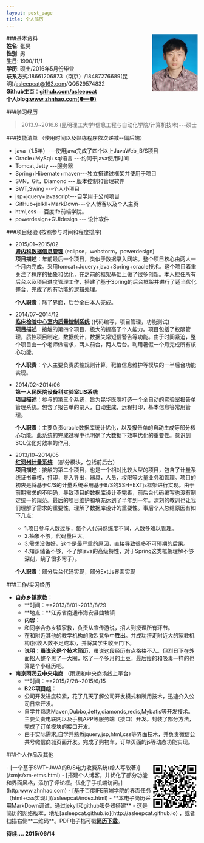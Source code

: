 ```yaml
---
layout: post_page
title: 个人简历
---                          
```

<img src="/img/zh/zh.jpg" align ="right" style="width:120px;height:150px;"/>               
                        
###基本资料                              
**姓名**: 张昊               
**性别**: 男               
**生日**: 1990/11/1               
**学历**: 硕士/2016年5月份毕业            
**联系方式**:18661206873（南京）/18487276689(昆明)/asleepcat@163.com/QQ529574832             
**Github主页**：<strong><a href="https://github.com/asleepcat" target="_blank">github.com/asleepcat</a></strong>                    
**个人blog**:<strong><a href="http://www.zhnhao.com" target="_blank">www.zhnhao.com(●—●)</a></strong>

###学习经历     
  
>2013.9~2016.6 (昆明理工大学/信息工程与自动化学院/计算机技术)---硕士       

###技能清单       （使用时间以及熟练程序依次递减--偏后端）        
- java（1.5年）---使用java完成了四个以上JavaWeb_B/S项目         
- Oracle+MySql+sql语言 ---约同于java使用时间
- Tomcat,Jetty ---服务器
- Spring+Hibernate+maven---独立搭建过框架并使用于项目
- SVN，Git，Diamond --- 版本控制和管理软件
- SWT,Swing ---个人小项目      
- jsp+jquery+javascript---自学用于公司项目      
- GitHub+jelkll+MarkDown---个人博客以及个人主页
- html,css---百度ife前端学院。
- powerdesign+GUIdesign --- 设计软件              

###项目经验       (按照参与时间和程度排序)         
- 2015/01~2015/02      
	[**肾内科数据信息管理**](/xmjs/xm-shen.html)   (eclipse，webstorm，powerdesign)                
	**项目描述**：年前最后一个项目，类似于数据录入网站。整个项目核心由两人一个月内完成。采用tomcat+Jquery+java+Spring+oracle技术。这个项目着重关注了程序的抽象和优化，在之前的框架基础上做了很多创新。本人担任所有后台以及项目进度管理工作，搭建了基于Spring的后台框架并进行了适当优化整合，完成了所有功能的逻辑处理。      

	**个人职责**：除了界面，后台全由本人完成。  
- 2014/07~2014/12      
	[**临床检验中心室内质量控制系统**](/xmjs/xm-qc.html)            (代码编写，项目管理，功能测试)    
	**项目描述**：接触的第四个项目，极大的提高了个人能力。项目包括了权限管理，质控项目制定，数据统计，数据失常短信警告等功能。由于时间紧迫，整个项目由一个老师做需求，两人前台，两人后台。利用暑假一个月完成所有核心功能。       

	**个人职责**：个人主要负责质控规则计算，靶值信息维护等模块的一半后台功能实现。         
-  2014/02~2014/06        
   **第一人民医院设备科实验室LIS系统**     
	**项目描述**：参与的第三个系统，旨为昆华医院打造一个全自动的实验室报告单管理系统。包含了报告单的录入，自动生成，远程打印，基本信息等常用管理。             

	**个人职责**：主要负责oracle数据库统计优化，以及报告单的自动生成等部分核心功能。此系统的完成过程中也明确了大数据下效率优化的重要性。意识到SQL优化对效率的作用。    
-  2013/10~2014/05            
    [**红河州计量系统**](/xmjs/xm-jlglxt.html)       （部分模块，包括前后台）            
	**项目描述**：接触的第二个项目，也是一个相对比较大型的项目，包含了计量系统证书审核，打印，导入导出，器具，人员，权限等大量业务和管理。项目的初衷是将基于C/S的计量系统采用基于B/S的SSH+EXTjs框架进行实现。由于前期需求的不明确，导致项目的数据库设计不完善，前后台代码编写也没有制定统一的规范。最后的项目维护和填充达到了半年到一年。深刻的教训也让我们理解了需求的重要性，理解了数据库设计的重要性。事后个人总结原因有如下几点:
	- 1.项目参与人数过多，每个人代码熟练度不同，人数多难以管理。
	- 2.抽象不够，代码量巨大。      
	- 3.需求没做好，这个是最严重的原因，直接导致很多不可预期的后果。       
	- 4.知识储备不够，不了解java的高级特性，对于Spring这类框架理解不够深刻，绕了很多弯子）。            

	**个人职责**：部分后台代码实现，部分ExtJs界面实现          
                             

###工作/实习经历 
- **自办乡镇家教：**
	- **时间：**2013/8/01~2013/8/29                   
	- **地点：**江苏省南通市海安县曲塘镇    
	- **内容：**
	 - 和同学合办乡镇家教，负责从宣传游说，招人到授课所有环节。
	 - 在和附近其他的教学机构的激烈竞争中**胜出**。并成功挤走附近大的家教机构(招收人数不足成本)，并将其学生收至门下。          
    - **说明：**虽说这是个**技术简历**，虽说这段经历有点格格不入。但烈日下在外面招人整个黑了一大圈，吃了一个多月的土豆，最后瘦的和吸毒一样的也算是个小经历吧。
- **南京雨润云中央电商** （雨润和中央商场线上平台）
	- **时间：**2015/2/28~2015/6/15                  
	- **B2C项目组：**      
	 - 公司开发进度较紧，花了几天了解公司开发模式和所用技术，迅速介入公司日常开发。
	 - 自学并熟悉Maven,Dubbo,Jetty,diamonds,redis,Mybatis等开发技术。主要负责电联网以及手机APP等服务端（接口）开发。封装了部分方法，完成了订单模块的接口开发。                 
	 - 由于实际需求,自学并熟悉jquery,jsp,html,css等界面技术，并负责微信公共号微信商城页面开发。完成了购物车，订单页面的js等动态功能实现。        
             
###个人作品及其他               
              
<img src="/img/zh/200.png" align ="right" style="width:120px;height:120px;"/>        
- [一个基于SWT+JAVA的B/S电力收费系统(给人写软著)](/xmjs/xm-etms.html)             
- [搭建个人博客，并优化了部分功能和界面风格，添加了评论框。优化了手机端访问。](http:www.zhnhao.com)                     
- [基于百度IFE前端学院的界面任务（html+css实现）](/asleepcat/index.html)              
- **本电子简历采用MarkDown调试，通过jekyll和github服务器搭建**              
- 这是简历的网络版本，地址[asleepcat.github.io](http://asleepcat.github.io) ，或者扫描右侧**二维码**。PDF电子档可戳<strong><a href="/img/zhanghao-resume.pdf" target="_blank">简历下载</a></strong>。        



**待续.... 2015/06/14**

